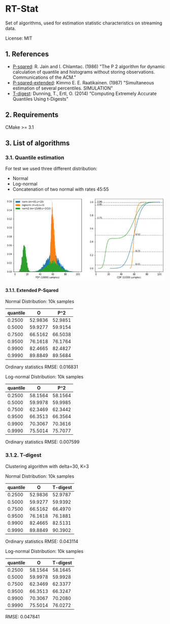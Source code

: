 RT-Stat
=======
Set of algorithms, used for estimation statistic characteristics on streaming data.

License: MIT

## 1. References

 - [P-sqared]: R. Jain and I. Chlamtac. (1986) "The P 2 algorithm for dynamic calculation of quantile and histograms without storing observations. Communications of the ACM."
 - [P-sqared-extended]: Kimmo E. E. Raatikainen. (1987) "Simultaneous estimation of several percentiles. SIMULATION"
 - [T-digest]: Dunning, T., Ertl, O. (2014) “Computing Extremely Accurate Quantiles Using t-Digests”


[P-sqared]: https://www.cse.wustl.edu/~jain/papers/ftp/psqr.pdf
[P-sqared-extended]: https://pdfs.semanticscholar.org/159f/598c0b7efc7d1fabbcc1362dbfe1e2e91926.pdf?_ga=2.233713565.2046442882.1566903823-1514905589.1566903823
[T-digest]: https://github.com/tdunning/t-digest/blob/master/docs/t-digest-paper/histo.pdf

## 2. Requirements

CMake >= 3.1

## 3. List of algorithms

### 3.1. Quantile estimation

For test we used three different distribution:
- Normal
- Log-normal
- Concatenation of two normal with rates 45:55

![Distributions CDF, PDF](/TestCDF_PDF.png "Distributions CDF, PDF")

#### 3.1.1. Extended P-Sqared

Normal Distribution: 10k samples

|quantile|O|P^2|
|--------|---|---|
|0.2500|52.9836|52.9851|
|0.5000|59.9277|59.9154|
|0.7500|66.5162|66.5038|
|0.9500|76.1618|76.1764|
|0.9900|82.4665|82.4827|
|0.9990|89.8849|89.5684|

Ordinary statistics RMSE: 0.016831

Log-normal Distribution: 10k samples

|quantile|O|P^2|
|--------|---|---|
|0.2500|58.1564|58.1564|
|0.5000|59.9978|59.9985|
|0.7500|62.3469|62.3442|
|0.9500|66.3513|66.3564|
|0.9900|70.3067|70.3616|
|0.9990|75.5014|75.7077|

Ordinary statistics RMSE: 0.007599

### 3.1.2. T-digest

Clustering algorithm with delta=30, K=3

Normal Distribution: 10k samples

|quantile|O|T-digest|
|--------|---|---|
|0.2500|52.9836|52.9787
|0.5000|59.9277|59.9392
|0.7500|66.5162|66.4970
|0.9500|76.1618|76.1881
|0.9900|82.4665|82.5131
|0.9990|89.8849|90.3902

Ordinary statistics RMSE: 0.043114

Log-normal Distribution: 10k samples

|quantile|O|T-digest|
|--------|---|---|
|0.2500|58.1564|58.1645
|0.5000|59.9978|59.9928
|0.7500|62.3469|62.3377
|0.9500|66.3513|66.3247
|0.9900|70.3067|70.2080
|0.9990|75.5014|76.0272

RMSE: 0.047841

